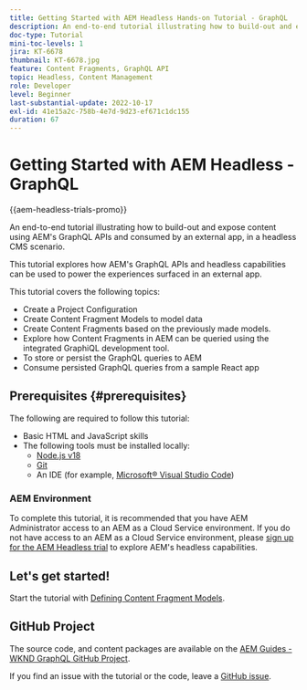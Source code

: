 ```yaml
---
title: Getting Started with AEM Headless Hands-on Tutorial - GraphQL
description: An end-to-end tutorial illustrating how to build-out and expose content using AEM GraphQL APIs.
doc-type: Tutorial
mini-toc-levels: 1
jira: KT-6678
thumbnail: KT-6678.jpg
feature: Content Fragments, GraphQL API
topic: Headless, Content Management
role: Developer
level: Beginner
last-substantial-update: 2022-10-17
exl-id: 41e15a2c-758b-4e7d-9d23-ef671c1dc155
duration: 67
---
```

# Getting Started with AEM Headless - GraphQL

{{aem-headless-trials-promo}}

An end-to-end tutorial illustrating how to build-out and expose content using AEM's GraphQL APIs and consumed by an external app, in a headless CMS scenario.

This tutorial explores how AEM's GraphQL APIs and headless capabilities can be used to power the experiences surfaced in an external app.

This tutorial covers the following topics:

* Create a Project Configuration
* Create Content Fragment Models to model data
* Create Content Fragments based on the previously made models.
* Explore how Content Fragments in AEM can be queried using the integrated GraphiQL development tool.
* To store or persist the GraphQL queries to AEM
* Consume persisted GraphQL queries from a sample React app

## Prerequisites {#prerequisites}

The following are required to follow this tutorial:

*   Basic HTML and JavaScript skills
*   The following tools must be installed locally:
    * [Node.js v18](https://nodejs.org/)
    * [Git](https://git-scm.com/)
    * An IDE (for example, [Microsoft&reg; Visual Studio Code](https://code.visualstudio.com/))

### AEM Environment

To complete this tutorial, it is recommended that you have AEM Administrator access to an AEM as a Cloud Service environment. If you do not have access to an AEM as a Cloud Service environment, please [sign up for the AEM Headless trial](https://commerce.adobe.com/business-trial/sign-up?items%5B0%5D%5Bid%5D=649A1AF5CBC5467A25E84F2561274821&cli=headless_exl_banner_campaign&co=US&lang=en) to explore AEM's headless capabilities.

## Let's get started!

Start the tutorial with [Defining Content Fragment Models](content-fragment-models.md).

## GitHub Project

The source code, and content packages are available on the [AEM Guides - WKND GraphQL GitHub Project](https://github.com/adobe/aem-guides-wknd-graphql).

If you find an issue with the tutorial or the code, leave a [GitHub issue](https://github.com/adobe/aem-guides-wknd-graphql/issues).
